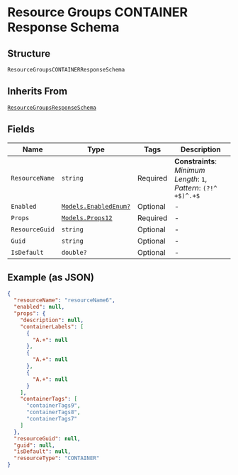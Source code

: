 
# Resource Groups CONTAINER Response Schema

## Structure

`ResourceGroupsCONTAINERResponseSchema`

## Inherits From

[`ResourceGroupsResponseSchema`](../../doc/models/resource-groups-response-schema.md)

## Fields

| Name | Type | Tags | Description |
|  --- | --- | --- | --- |
| `ResourceName` | `string` | Required | **Constraints**: *Minimum Length*: `1`, *Pattern*: `(?!^ +$)^.+$` |
| `Enabled` | [`Models.EnabledEnum?`](../../doc/models/enabled-enum.md) | Optional | - |
| `Props` | [`Models.Props12`](../../doc/models/props-12.md) | Required | - |
| `ResourceGuid` | `string` | Optional | - |
| `Guid` | `string` | Optional | - |
| `IsDefault` | `double?` | Optional | - |

## Example (as JSON)

```json
{
  "resourceName": "resourceName6",
  "enabled": null,
  "props": {
    "description": null,
    "containerLabels": [
      {
        "A.+": null
      },
      {
        "A.+": null
      },
      {
        "A.+": null
      }
    ],
    "containerTags": [
      "containerTags9",
      "containerTags8",
      "containerTags7"
    ]
  },
  "resourceGuid": null,
  "guid": null,
  "isDefault": null,
  "resourceType": "CONTAINER"
}
```

